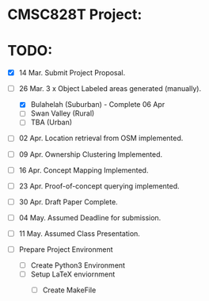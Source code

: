 # CMSC828T Project:

# TODO: 

- [X] 14 Mar. Submit Project Proposal.
- [ ] 26 Mar. 3 x Object Labeled areas generated (manually).
    - [X] Bulahelah (Suburban) - Complete 06 Apr
    - [ ] Swan Valley (Rural)
    - [ ] TBA (Urban)
- [ ] 02 Apr. Location retrieval from OSM implemented.
- [ ] 09 Apr. Ownership Clustering Implemented.
- [ ] 16 Apr. Concept Mapping Implemented.
- [ ] 23 Apr. Proof-of-concept querying implemented.
- [ ] 30 Apr. Draft Paper Complete. 
- [ ] 04 May. Assumed Deadline for submission.
- [ ] 11 May. Assumed Class Presentation.

- [ ] Prepare Project Environment
    - [ ] Create Python3 Environment
    - [ ] Setup LaTeX enviornment 
        - [ ] Create MakeFile

